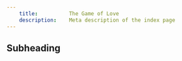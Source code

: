 ```yaml
---
    title:          The Game of Love
    description:    Meta description of the index page
---
```


## Subheading
